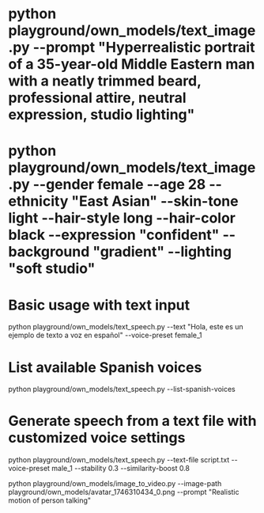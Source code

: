 # python playground/own_models/text_image.py --prompt "Hyperrealistic portrait of a 35-year-old Middle Eastern man with a neatly trimmed beard, professional attire, neutral expression, studio lighting"

# python playground/own_models/text_image.py --gender female --age 28 --ethnicity "East Asian" --skin-tone light --hair-style long --hair-color black --expression "confident" --background "gradient" --lighting "soft studio"






# Basic usage with text input
python playground/own_models/text_speech.py --text "Hola, este es un ejemplo de texto a voz en español" --voice-preset female_1

# List available Spanish voices
python playground/own_models/text_speech.py --list-spanish-voices

# Generate speech from a text file with customized voice settings
python playground/own_models/text_speech.py --text-file script.txt --voice-preset male_1 --stability 0.3 --similarity-boost 0.8



python playground/own_models/image_to_video.py --image-path playground/own_models/avatar_1746310434_0.png --prompt "Realistic motion of person talking"